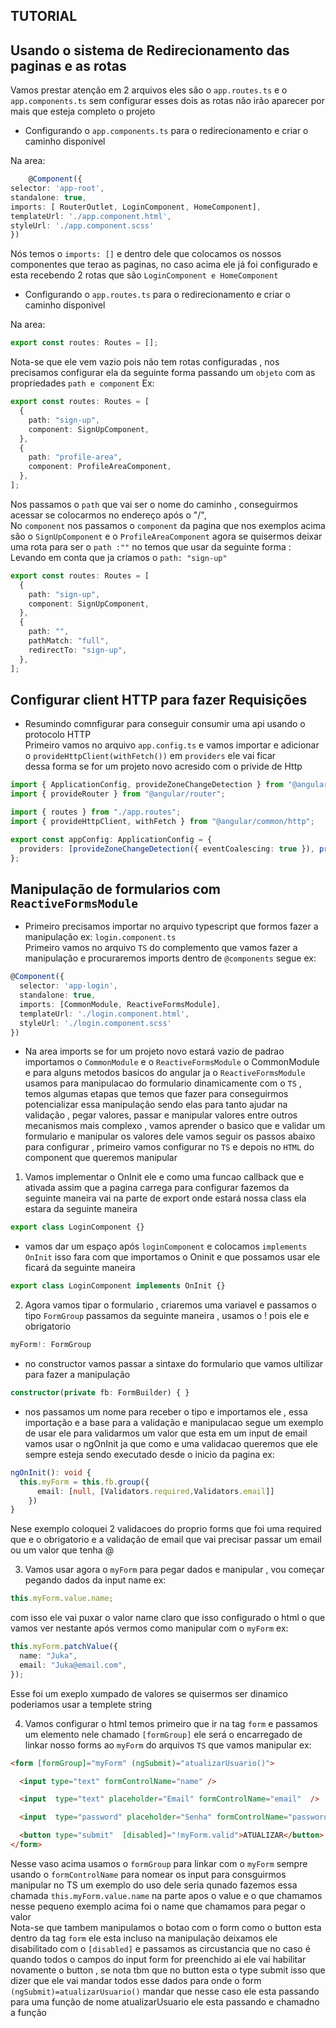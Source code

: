 ## TUTORIAL

## Usando o sistema de Redirecionamento das paginas e as rotas

Vamos prestar atenção em 2 arquivos eles são o `app.routes.ts` e o `app.components.ts` sem
configurar esses dois as rotas não irão aparecer por mais que esteja completo o projeto

- Configurando o `app.components.ts` para o redirecionamento e criar o caminho disponivel

Na area:

```typescript
    @Component({
selector: 'app-root',
standalone: true,
imports: [ RouterOutlet, LoginComponent, HomeComponent],
templateUrl: './app.component.html',
styleUrl: './app.component.scss'
})
```

Nós temos o `imports: []` e dentro dele que colocamos os nossos componentes que terao as paginas,
no caso acima ele já foi configurado e esta recebendo 2 rotas que são `LoginComponent e HomeComponent`

- Configurando o `app.routes.ts` para o redirecionamento e criar o caminho disponivel

Na area:

```typescript
export const routes: Routes = [];
```

Nota-se que ele vem vazio pois não tem rotas configuradas , nos precisamos configurar ela da seguinte forma
passando um `objeto` com as propriedades `path e component` Ex:

```typescript
export const routes: Routes = [
  {
    path: "sign-up",
    component: SignUpComponent,
  },
  {
    path: "profile-area",
    component: ProfileAreaComponent,
  },
];
```

Nos passamos o `path` que vai ser o nome do caminho , conseguirmos acessar se colocarmos no endereço após o "/",  
 No `component` nos passamos o `component` da pagina que nos exemplos acima são o `SignUpComponent` e o `ProfileAreaComponent`
agora se quisermos deixar uma rota para ser o `path :""` no temos que usar da seguinte forma :
Levando em conta que ja criamos o `path: "sign-up"`

```typescript
export const routes: Routes = [
  {
    path: "sign-up",
    component: SignUpComponent,
  },
  {
    path: "",
    pathMatch: "full",
    redirectTo: "sign-up",
  },
];
```

## Configurar client HTTP para fazer Requisições

- Resumindo comnfigurar para conseguir consumir uma api usando o protocolo HTTP  
  Primeiro vamos no arquivo `app.config.ts` e vamos importar e adicionar o `provideHttpClient(withFetch())` em `providers` ele vai ficar  
  dessa forma se for um projeto novo acresido com o privide de Http

```typescript
import { ApplicationConfig, provideZoneChangeDetection } from "@angular/core";
import { provideRouter } from "@angular/router";

import { routes } from "./app.routes";
import { provideHttpClient, withFetch } from "@angular/common/http";

export const appConfig: ApplicationConfig = {
  providers: [provideZoneChangeDetection({ eventCoalescing: true }), provideRouter(routes), provideHttpClient(withFetch())],
};
```

## Manipulação de formularios com `ReactiveFormsModule`

- Primeiro precisamos importar no arquivo typescript que formos fazer a manipulação ex: `login.component.ts`  
  Primeiro vamos no arquivo `TS` do complemento que vamos fazer a manipulação e procuraremos imports dentro de `@components` segue ex:

```typescript
@Component({
  selector: 'app-login',
  standalone: true,
  imports: [CommonModule, ReactiveFormsModule],
  templateUrl: './login.component.html',
  styleUrl: './login.component.scss'
})
```

- Na area imports se for um projeto novo estará vazio de padrao importamos o `CommonModule` e o `ReactiveFormsModule` o CommonModule e para alguns metodos basicos do angular ja o `ReactiveFormsModule` usamos para manipulacao do formulario dinamicamente com o `TS` , temos algumas etapas que temos que fazer para conseguirmos potencializar essa manipulação sendo elas para tanto ajudar na validação , pegar valores, passar e manipular valores entre outros mecanismos mais complexo , vamos aprender o basico que e validar um formulario e manipular os valores dele vamos seguir os passos abaixo para configurar , primeiro vamos configurar no `TS` e depois no `HTML` do component que queremos manipular

1. Vamos implementar o OnInit ele e como uma funcao callback que e ativada assim que a pagina carrega para configurar fazemos da seguinte maneira vai na parte de export onde estará nossa class ela estara da seguinte maneira

```typescript
export class LoginComponent {}
```

- vamos dar um espaço após `loginComponent` e colocamos `implements OnInit` isso fara com que importamos o Oninit e que possamos usar ele ficará da seguinte maneira

```typescript
export class LoginComponent implements OnInit {}
```

2. Agora vamos tipar o formulario , criaremos uma variavel e passamos o tipo `FormGroup` passamos da seguinte maneira , usamos o ! pois ele e obrigatorio

```typescript
myForm!: FormGroup
```

- no constructor vamos passar a sintaxe do formulario que vamos ultilizar para fazer a manipulação

```typescript
constructor(private fb: FormBuilder) { }
```

- nos passamos um nome para receber o tipo e importamos ele , essa importação e a base para a validação e manipulacao segue um exemplo de usar ele para validarmos um valor que esta em um input de email vamos usar o ngOnInit ja que como e uma validacao queremos que ele sempre esteja sendo executado desde o inicio da pagina ex:

```typescript
ngOnInit(): void {
  this.myForm = this.fb.group({
      email: [null, [Validators.required,Validators.email]]
    })
}
```

Nese exemplo coloquei 2 validacoes do proprio forms que foi uma required que e o obrigatorio e a validação de email que vai precisar passar um email ou um valor que tenha @

3. Vamos usar agora o `myForm` para pegar dados e manipular , vou começar pegando dados da input name ex:

```typescript
this.myForm.value.name;
```

com isso ele vai puxar o valor name claro que isso configurado o html o que vamos ver nestante após vermos como manipular com o `myForm` ex:

```typescript
this.myForm.patchValue({
  name: "Juka",
  email: "Juka@email.com",
});
```

Esse foi um exeplo xumpado de valores se quisermos ser dinamico poderiamos usar a templete string

4. Vamos configurar o html temos primeiro que ir na tag `form` e passamos um elemento nele chamado `[formGroup]` ele será o encarregado de linkar nosso forms ao `myForm` do arquivos `TS` que vamos manipular ex:

```html
<form [formGroup]="myForm" (ngSubmit)="atualizarUsuario()">

  <input type="text" formControlName="name" />

  <input  type="text" placeholder="Email" formControlName="email"  />

  <input  type="password" placeholder="Senha" formControlName="password" />

  <button type="submit"  [disabled]="!myForm.valid">ATUALIZAR</button>
</form>
```
Nesse vaso acima usamos o `formGroup` para linkar com o `myForm` sempre usando o `formControlName` para nomear os input para consguirmos manipular no TS um exemplo do uso dele seria qunado fazemos essa chamada `this.myForm.value.name` na parte apos o value e o que chamamos nesse pequeno exemplo acima foi o name que chamamos para pegar o valor  
Nota-se que tambem manipulamos o botao com o form como o button esta dentro da tag `form` ele esta incluso na manipulação deixamos ele disabilitado com o `[disabled]` e passamos as circustancia que no caso é quando todos o campos do input form for preenchido ai ele vai habilitar novamente o button , se nota tbm que no button esta o type submit isso que dizer que ele vai mandar todos esse dados para onde o form `(ngSubmit)=atualizarUsuario()` mandar que nesse caso ele esta passando para uma função de nome atualizarUsuario ele esta passando e chamadno a função